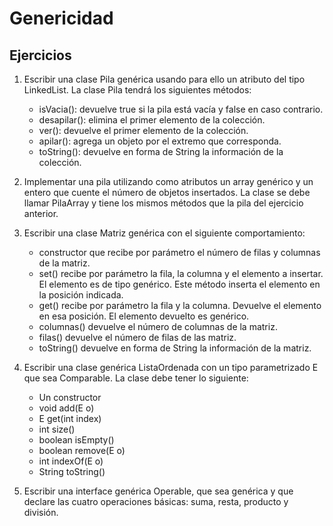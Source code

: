 # Genericidad

## Ejercicios

1. Escribir una clase Pila genérica usando para ello un atributo del tipo LinkedList. La clase Pila tendrá los siguientes métodos:
    * isVacia(): devuelve true si la pila está vacía y false en caso contrario.
    * desapilar(): elimina el primer elemento de la colección.
    * ver(): devuelve el primer elemento de la colección.
    * apilar(): agrega un objeto por el extremo que corresponda.
    * toString(): devuelve en forma de String la información de la colección.

1. Implementar una pila utilizando como atributos un array genérico y un entero que cuente el número de objetos insertados. La clase se debe llamar PilaArray y tiene los mismos métodos que la pila del ejercicio anterior.

1. Escribir una clase Matriz genérica con el siguiente comportamiento:
    * constructor que recibe por parámetro el número de filas y columnas de la matriz.
    * set() recibe por parámetro la fila, la columna y el elemento a insertar. El elemento es de tipo genérico. Este método inserta el elemento en la posición indicada.
    * get() recibe por parámetro la fila y la columna. Devuelve el elemento en esa posición. El elemento devuelto es genérico.
    * columnas() devuelve el número de columnas de la matriz.
    * filas() devuelve el número de filas de las matriz.
    * toString() devuelve en forma de String la información de la matriz.

1. Escribir una clase genérica ListaOrdenada con un tipo parametrizado E que sea Comparable. La clase debe tener lo siguiente:
    * Un constructor
    * void add(E o)
    * E get(int index)
    * int size()
    * boolean isEmpty()
    * boolean remove(E o)
    * int indexOf(E o)
    * String toString()

1. Escribir una interface genérica Operable, que sea genérica y que declare las cuatro operaciones básicas: suma, resta, producto y división.
